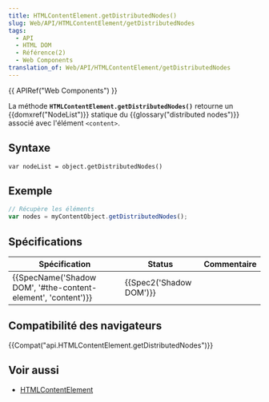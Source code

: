 ```yaml
---
title: HTMLContentElement.getDistributedNodes()
slug: Web/API/HTMLContentElement/getDistributedNodes
tags:
  - API
  - HTML DOM
  - Référence(2)
  - Web Components
translation_of: Web/API/HTMLContentElement/getDistributedNodes
---
```

{{ APIRef("Web Components") }}

La méthode **`HTMLContentElement.getDistributedNodes()`** retourne un {{domxref("NodeList")}} statique du {{glossary("distributed nodes")}} associé avec l'élément `<content>`.

## Syntaxe

    var nodeList = object.getDistributedNodes()

## Exemple

```js
// Récupère les éléments
var nodes = myContentObject.getDistributedNodes();
```

## Spécifications

| Spécification                                                                    | Status                           | Commentaire |
| -------------------------------------------------------------------------------- | -------------------------------- | ----------- |
| {{SpecName('Shadow DOM', '#the-content-element', 'content')}} | {{Spec2('Shadow DOM')}} |             |

## Compatibilité des navigateurs

{{Compat("api.HTMLContentElement.getDistributedNodes")}}

## Voir aussi

- [HTMLContentElement](/fr/docs/Web/API/HTMLContentElement)

